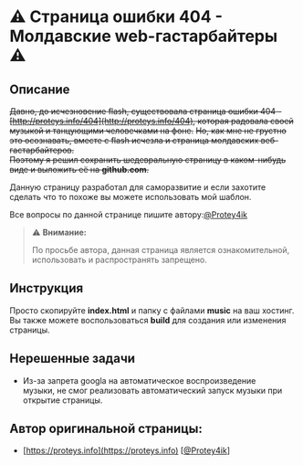 # :warning: Страница ошибки 404 - Молдавские web-гастарбайтеры :warning:

## Описание
~~Давно, до исчезновение flash, существовала страница ошибки 404 - [http://proteys.info/404](http://proteys.info/404), которая радовала своей музыкой и танцующими человечками на фоне.~~
~~Но, как мне не грустно это осознавать, вместе с flash исчезла и страница молдавских веб-гастарбайтеров.  
Поэтому я решил сохранить шедевральную страницу в каком-нибудь виде и выложить её на **github.com**.~~

Данную страницу разработал для саморазвитие и если захотите сделать что то похоже вы можете использовать мой шаблон.

Все вопросы по данной странице пишите автору:[@Protey4ik](https://t.me/Protey4ik)

> :warning: **Внимание:**
> 
>По просьбе автора, данная страница является ознакомительной, использовать и распространять запрещено.

## Инструкция
Просто скопируйте **index.html** и папку с файлами **music** на ваш хостинг.  
Вы также можете воспользоваться **build** для создания или изменения страницы.

## Нерешенные задачи
 - Из-за запрета googla на автоматическое воспроизведение  
музыки, не смог реализовать автоматический запуск музыки при открытие страницы.

## Автор оригинальной страницы:
 - [https://proteys.info](https://proteys.info) [[@Protey4ik](https://t.me/Protey4ik)]
